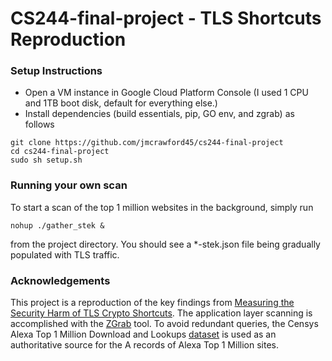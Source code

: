 # CS244-final-project - TLS Shortcuts Reproduction

### Setup Instructions
- Open a VM instance in Google Cloud Platform Console (I used 1 CPU
and 1TB boot disk, default for everything else.)
- Install dependencies (build essentials, pip, GO env, and zgrab) as follows
```
git clone https://github.com/jmcrawford45/cs244-final-project
cd cs244-final-project
sudo sh setup.sh
```
### Running your own scan
To start a scan of the top 1 million websites in the background, simply run
```
nohup ./gather_stek &
```
from the project directory.
You should see a *-stek.json file being gradually populated with TLS traffic.

### Acknowledgements
This project is a reproduction of the key findings from [Measuring the Security Harm of TLS Crypto Shortcuts](https://jhalderm.com/pub/papers/forward-secrecy-imc16.pdf).
The application layer scanning is accomplished with the [ZGrab](https://github.com/zmap/zgrab) tool.
To avoid redundant queries, the Censys Alexa Top 1 Million Download and Lookups  [dataset](https://scans.io/series/alexa-dl-top1mil) is used as an authoritative source for the
A records of Alexa Top 1 Million sites.
